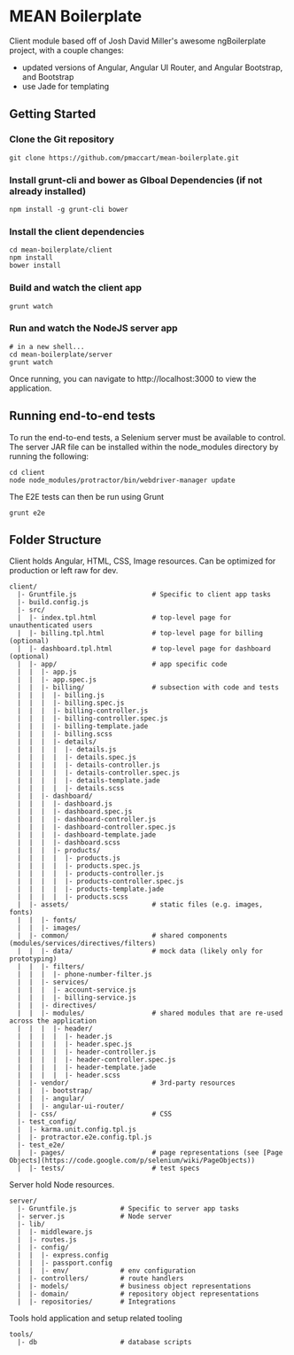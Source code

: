 # MEAN Boilerplate

Client module based off of Josh David Miller's awesome ngBoilerplate project, with a couple changes:
- updated versions of Angular, Angular UI Router, and Angular Bootstrap, and Bootstrap
- use Jade for templating

## Getting Started
### Clone the Git repository

```shell
git clone https://github.com/pmaccart/mean-boilerplate.git
```

### Install grunt-cli and bower as Glboal Dependencies (if not already installed)
```shell
npm install -g grunt-cli bower
```

### Install the client dependencies

```shell
cd mean-boilerplate/client
npm install
bower install
```

### Build and watch the client app
```shell
grunt watch
```

### Run and watch the NodeJS server app
```shell
# in a new shell...
cd mean-boilerplate/server
grunt watch
```

Once running, you can navigate to http://localhost:3000 to view the application.

## Running end-to-end tests
To run the end-to-end tests, a Selenium server must be available to control. The server JAR file
can be installed within the node_modules directory by running the following:
```shell
cd client
node node_modules/protractor/bin/webdriver-manager update
```

The E2E tests can then be run using Grunt
```shell
grunt e2e
```

## Folder Structure

Client holds Angular, HTML, CSS, Image resources. Can be optimized for production or left raw for dev.

    client/
      |- Gruntfile.js                   # Specific to client app tasks
      |- build.config.js
      |- src/
      |  |- index.tpl.html              # top-level page for unauthenticated users
      |  |- billing.tpl.html            # top-level page for billing (optional)
      |  |- dashboard.tpl.html          # top-level page for dashboard (optional)
      |  |- app/                        # app specific code
      |  |  |- app.js
      |  |  |- app.spec.js
      |  |  |- billing/                 # subsection with code and tests
      |  |  |  |- billing.js
      |  |  |  |- billing.spec.js
      |  |  |  |- billing-controller.js
      |  |  |  |- billing-controller.spec.js
      |  |  |  |- billing-template.jade
      |  |  |  |- billing.scss
      |  |  |  |- details/
      |  |  |  |  |- details.js
      |  |  |  |  |- details.spec.js
      |  |  |  |  |- details-controller.js
      |  |  |  |  |- details-controller.spec.js
      |  |  |  |  |- details-template.jade
      |  |  |  |  |- details.scss
      |  |  |- dashboard/
      |  |  |  |- dashboard.js
      |  |  |  |- dashboard.spec.js
      |  |  |  |- dashboard-controller.js
      |  |  |  |- dashboard-controller.spec.js
      |  |  |  |- dashboard-template.jade
      |  |  |  |- dashboard.scss
      |  |  |  |- products/
      |  |  |  |  |- products.js
      |  |  |  |  |- products.spec.js
      |  |  |  |  |- products-controller.js
      |  |  |  |  |- products-controller.spec.js
      |  |  |  |  |- products-template.jade
      |  |  |  |  |- products.scss
      |  |- assets/                     # static files (e.g. images, fonts)
      |  |  |- fonts/
      |  |  |- images/
      |  |- common/                     # shared components (modules/services/directives/filters)
      |  |  |- data/                    # mock data (likely only for prototyping)
      |  |  |- filters/
      |  |  |  |- phone-number-filter.js
      |  |  |- services/
      |  |  |  |- account-service.js
      |  |  |  |- billing-service.js
      |  |  |- directives/
      |  |  |- modules/                 # shared modules that are re-used across the application
      |  |  |  |- header/
      |  |  |  |  |- header.js
      |  |  |  |  |- header.spec.js
      |  |  |  |  |- header-controller.js
      |  |  |  |  |- header-controller.spec.js
      |  |  |  |  |- header-template.jade
      |  |  |  |  |- header.scss
      |  |- vendor/                     # 3rd-party resources
      |  |  |- bootstrap/
      |  |  |- angular/
      |  |  |- angular-ui-router/
      |  |- css/                        # CSS
      |- test_config/
      |  |- karma.unit.config.tpl.js
      |  |- protractor.e2e.config.tpl.js
      |- test_e2e/
      |  |- pages/                      # page representations (see [Page Objects](https://code.google.com/p/selenium/wiki/PageObjects))
      |  |- tests/                      # test specs


Server hold Node resources.

    server/
      |- Gruntfile.js           # Specific to server app tasks
      |- server.js              # Node server
      |- lib/
      |  |- middleware.js
      |  |- routes.js
      |  |- config/
      |  |  |- express.config
      |  |  |- passport.config
      |  |  |- env/             # env configuration
      |  |- controllers/        # route handlers
      |  |- models/             # business object representations
      |  |- domain/             # repository object representations
      |  |- repositories/       # Integrations


Tools hold application and setup related tooling

    tools/
      |- db                     # database scripts
